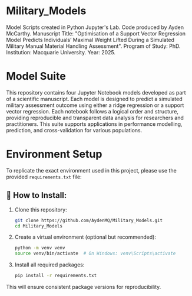 # Military_Models
Model Scripts created in Python Jupyter's Lab.
Code produced by Ayden McCarthy.
Manuscript Title: "Optimisation of a Support Vector Regression Model Predicts Individuals’ Maximal Weight Lifted During a Simulated Military Manual Material Handling Assessment".
Program of Study: PhD.
Institution: Macquarie University.
Year: 2025.
# Model Suite

This repository contains four Jupyter Notebook models developed as part of a scientific manuscript. Each model is designed to predict a simulated military assessment outcome using either a ridge regression or a support vector regression. Each notebook follows a logical order and structure, providing reproducible and transparent data analysis for researchers and practitioners. This suite supports applications in performance modelling, prediction, and cross-validation for various populations.
# Environment Setup

To replicate the exact environment used in this project, please use the provided `requirements.txt` file:

## 🔧 How to Install:
1. Clone this repository:
   ```bash
   git clone https://github.com/AydenMQ/Military_Models.git
   cd Military_Models
   ```
2. Create a virtual environment (optional but recommended):
   ```bash
   python -m venv venv
   source venv/bin/activate  # On Windows: venv\Scripts\activate
   ```
3. Install all required packages:
   ```bash
   pip install -r requirements.txt
   ```

This will ensure consistent package versions for reproducibility.
